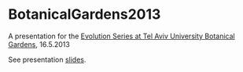 BotanicalGardens2013
====================

A presentation for the [Evolution Series at Tel Aviv University Botanical Gardens](https://pausa.tau.ac.il/events/evolution/16-5-13), 16.5.2013

See presentation [slides](https://dl.dropboxusercontent.com/u/1578682/Yoav%20Ram%20TAU%20Botanical%20Gardens%202013.pdf).
